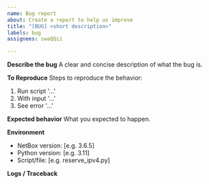 ```yaml
---
name: Bug report
about: Create a report to help us improve
title: "[BUG] <short description>"
labels: bug
assignees: swaQQii

---
```


**Describe the bug**
A clear and concise description of what the bug is.

**To Reproduce**
Steps to reproduce the behavior:
1. Run script '...'
2. With input '...'
3. See error '...'

**Expected behavior**
What you expected to happen.

**Environment**
- NetBox version: [e.g. 3.6.5]
- Python version: [e.g. 3.11]
- Script/file: [e.g. reserve_ipv4.py]

**Logs / Traceback**
